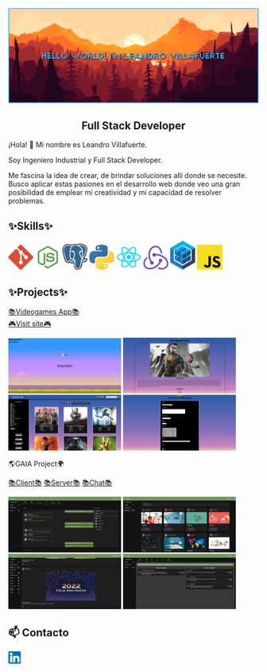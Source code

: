 <img src="./img/LeandroBackground.png">

<h2 align="center">
 Full Stack Developer 
</h2>

<p>
¡Hola! 👋 Mi nombre es Leandro Villafuerte.

Soy Ingeniero Industrial y Full Stack Developer.

Me fascina la idea de crear, de brindar soluciones allí donde se necesite. Busco aplicar estas pasiones en el desarrollo web donde veo una gran posibilidad de emplear mi creatividad y mi capacidad de resolver problemas.
</p>

## ✨Skills✨
<p>
<img width="10%" src="./img/logos/Git.png">
<img width="10%" src="./img/logos/NodeJs.png">
<img width="10%" src="./img/logos/postgreSQL.png">
<img width="10%" src="./img/logos/python.png">
<img width="10%" src="./img/logos/React.png">
<img width="10%" src="./img/logos/Redux.png">
<img width="10%" src="./img/logos/sequelize.png">
<img width="10%" src="./img/logos/javascript.png">
</p>

## ✨Projects✨
<a href="https://github.com/LeandroVillafuerte/videogames-project">📚Videogames App📚</a>
<br/>
<a href="https://leandrovillafuerte-videogames.vercel.app/">🎮Visit site🎮</a>

<p>
<img width="45%" src="./img/videogames/landing_page.PNG">
<img width="45%" src="./img/videogames/game_detail.PNG">
<img width="45%" src="./img/videogames/home.PNG">
<img width="45%" src="./img/videogames/add_form.PNG">
</p>

<span>🌎GAIA Project🌍</span>
<p>
<a href="https://github.com/JRS-Developer/pf-client">📚Client📚</a>
<a href="https://github.com/JRS-Developer/pf-server">📚Server📚</a>
<a href="https://github.com/JRS-Developer/pf-chat">📚Chat📚</a>
</p>

<p>
<img width="45%" src="./img/GAIA/Chat.PNG">
<img width="45%" src="./img/GAIA/Classroom.PNG">
<img width="45%" src="./img/GAIA/Publicaciones.PNG">
<img width="45%" src="./img/GAIA/Tareas.PNG">
</p>


## 📫 Contacto
<a href="https://www.linkedin.com/in/leandrovillafuerte/">
<img width="5%" src="./img/linkedin.png">
</a>
